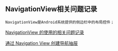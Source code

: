 ## NavigationView相关问题记录
	NavigationView是Android系统提供的侧边栏中的布局控件；

[NavigationView 的使用的相关问题记录](https://jaeger.itscoder.com/android/2016/02/16/use-navigation-view-detail)

[通过 Navigation View 创建导航抽屉](http://myihsan.farbox.com/post/use-navigation-view-to-make-navigation-drawer)